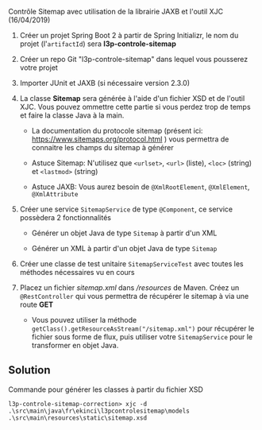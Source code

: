 Contrôle Sitemap avec utilisation de la librairie JAXB et l'outil XJC (16/04/2019)



1. Créer un projet Spring Boot 2 à partir de Spring Initializr, le nom du projet (l'`artifactId`) sera **l3p-controle-sitemap**

2. Créer un repo Git "l3p-controle-sitemap" dans lequel vous pousserez votre projet

3. Importer JUnit et JAXB (si nécessaire version 2.3.0)

4. La classe **Sitemap** sera générée à l'aide d'un fichier XSD et de l'outil XJC. Vous pouvez ommettre cette partie si vous perdez trop de temps et faire la classe Java à la main.

	* La documentation du protocole sitemap (présent ici: https://www.sitemaps.org/protocol.html ) vous permettra de connaitre les champs du sitemap à générer

	* Astuce Sitemap: N'utilisez que `<urlset>`, `<url>` (liste), `<loc>` (string) et `<lastmod>` (string)

	* Astuce JAXB: Vous aurez besoin de `@XmlRootElement`, `@XmlElement`, `@XmlAttribute`

5. Créer une service `SitemapService` de type `@Component`, ce service possèdera 2 fonctionnalités

	* Générer un objet Java de type `Sitemap` à partir d'un XML

	* Générer un XML à partir d'un objet Java de type `Sitemap`

6. Créer une classe de test unitaire `SitemapServiceTest` avec toutes les méthodes nécessaires vu en cours

7. Placez un fichier *sitemap.xml* dans */resources* de Maven. Créez un `@RestController` qui vous permettra de récupérer le sitemap à via une route **GET**

	* Vous pouvez utiliser la méthode `getClass().getResourceAsStream("/sitemap.xml")` pour récupérer le fichier sous forme de flux, puis utiliser votre `SitemapService` pour le transformer en objet Java.


## Solution

Commande pour générer les classes à partir du fichier XSD
```
l3p-controle-sitemap-correction> xjc -d .\src\main\java\fr\ekinci\l3pcontrolesitemap\models .\src\main\resources\static\sitemap.xsd